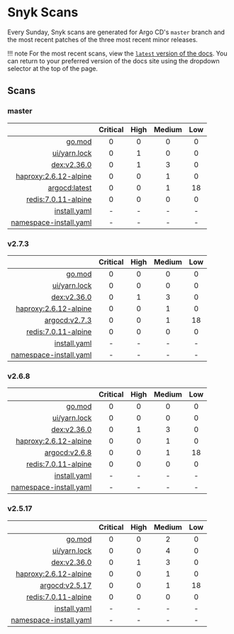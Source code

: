 # Snyk Scans

Every Sunday, Snyk scans are generated for Argo CD's `master` branch and the most recent patches of the three most
recent minor releases.

!!! note
    For the most recent scans, view the [`latest` version of the docs](https://argo-cd.readthedocs.io/en/latest/snyk/).
    You can return to your preferred version of the docs site using the dropdown selector at the top of the page.

## Scans

### master

|    | Critical | High | Medium | Low |
|---:|:--------:|:----:|:------:|:---:|
| [go.mod](master/argocd-test.html) | 0 | 0 | 0 | 0 |
| [ui/yarn.lock](master/argocd-test.html) | 0 | 1 | 0 | 0 |
| [dex:v2.36.0](master/ghcr.io_dexidp_dex_v2.36.0.html) | 0 | 1 | 3 | 0 |
| [haproxy:2.6.12-alpine](master/haproxy_2.6.12-alpine.html) | 0 | 0 | 1 | 0 |
| [argocd:latest](master/quay.io_argoproj_argocd_latest.html) | 0 | 0 | 1 | 18 |
| [redis:7.0.11-alpine](master/redis_7.0.11-alpine.html) | 0 | 0 | 0 | 0 |
| [install.yaml](master/argocd-iac-install.html) | - | - | - | - |
| [namespace-install.yaml](master/argocd-iac-namespace-install.html) | - | - | - | - |

### v2.7.3

|    | Critical | High | Medium | Low |
|---:|:--------:|:----:|:------:|:---:|
| [go.mod](v2.7.3/argocd-test.html) | 0 | 0 | 0 | 0 |
| [ui/yarn.lock](v2.7.3/argocd-test.html) | 0 | 0 | 0 | 0 |
| [dex:v2.36.0](v2.7.3/ghcr.io_dexidp_dex_v2.36.0.html) | 0 | 1 | 3 | 0 |
| [haproxy:2.6.12-alpine](v2.7.3/haproxy_2.6.12-alpine.html) | 0 | 0 | 1 | 0 |
| [argocd:v2.7.3](v2.7.3/quay.io_argoproj_argocd_v2.7.3.html) | 0 | 0 | 1 | 18 |
| [redis:7.0.11-alpine](v2.7.3/redis_7.0.11-alpine.html) | 0 | 0 | 0 | 0 |
| [install.yaml](v2.7.3/argocd-iac-install.html) | - | - | - | - |
| [namespace-install.yaml](v2.7.3/argocd-iac-namespace-install.html) | - | - | - | - |

### v2.6.8

|    | Critical | High | Medium | Low |
|---:|:--------:|:----:|:------:|:---:|
| [go.mod](v2.6.8/argocd-test.html) | 0 | 0 | 0 | 0 |
| [ui/yarn.lock](v2.6.8/argocd-test.html) | 0 | 0 | 0 | 0 |
| [dex:v2.36.0](v2.6.8/ghcr.io_dexidp_dex_v2.36.0.html) | 0 | 1 | 3 | 0 |
| [haproxy:2.6.12-alpine](v2.6.8/haproxy_2.6.12-alpine.html) | 0 | 0 | 1 | 0 |
| [argocd:v2.6.8](v2.6.8/quay.io_argoproj_argocd_v2.6.8.html) | 0 | 0 | 1 | 18 |
| [redis:7.0.11-alpine](v2.6.8/redis_7.0.11-alpine.html) | 0 | 0 | 0 | 0 |
| [install.yaml](v2.6.8/argocd-iac-install.html) | - | - | - | - |
| [namespace-install.yaml](v2.6.8/argocd-iac-namespace-install.html) | - | - | - | - |

### v2.5.17

|    | Critical | High | Medium | Low |
|---:|:--------:|:----:|:------:|:---:|
| [go.mod](v2.5.17/argocd-test.html) | 0 | 0 | 2 | 0 |
| [ui/yarn.lock](v2.5.17/argocd-test.html) | 0 | 0 | 4 | 0 |
| [dex:v2.36.0](v2.5.17/ghcr.io_dexidp_dex_v2.36.0.html) | 0 | 1 | 3 | 0 |
| [haproxy:2.6.12-alpine](v2.5.17/haproxy_2.6.12-alpine.html) | 0 | 0 | 1 | 0 |
| [argocd:v2.5.17](v2.5.17/quay.io_argoproj_argocd_v2.5.17.html) | 0 | 0 | 1 | 18 |
| [redis:7.0.11-alpine](v2.5.17/redis_7.0.11-alpine.html) | 0 | 0 | 0 | 0 |
| [install.yaml](v2.5.17/argocd-iac-install.html) | - | - | - | - |
| [namespace-install.yaml](v2.5.17/argocd-iac-namespace-install.html) | - | - | - | - |
